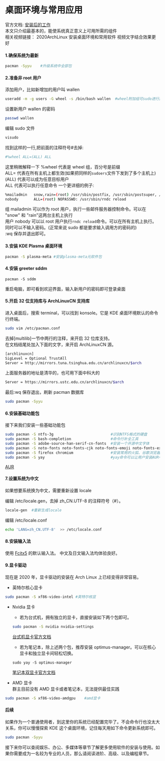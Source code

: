 # 桌面环境与常用应用

官方文档: [安装后的工作](<https://wiki.archlinux.org/index.php/General_recommendations_(%E7%AE%80%E4%BD%93%E4%B8%AD%E6%96%87)>)  
本文只介绍最基本的，能使系统真正意义上可用所需的组件  
相关视频链接： 2020ArchLinux 安装桌面环境和常用软件 视频文字结合效果更好

#### 1.确保系统为最新

```bash
pacman -Syyu    #升级系统中全部包
```

#### 2.准备非 root 用户

添加用户，比如新增加的用户叫 wallen

```bash
useradd -m -g users -G wheel -s /bin/bash wallen  #wheel附加组可sudo进行提权
```

设置新用户 wallen 的密码

```bash
passwd wallen
```

编辑 sudo 文件

```bash
visudo
```

找到这样的一行,把前面的注释符号#去掉:

```bash
#%wheel ALL=(ALL) ALL
```

这里稍微解释一下
%wheel 代表是 wheel 组，百分号是前缀  
ALL= 代表在所有主机上都生效(如果把同样的`sudoers`文件下发到了多个主机上)  
(ALL) 代表可以成为任意目标用户  
ALL 代表可以执行任意命令
一个更详细的例子:

```bash
%mailadmin   snow,rain=(root) /usr/sbin/postfix, /usr/sbin/postsuper, /usr/bin/doveadm
nobody       ALL=(root) NOPASSWD: /usr/sbin/rndc reload
```

组 mailadmin 可以作为 root 用户，执行一些邮件服务器控制命令。可以在 "snow" 和 "rain"这两台主机上执行  
用户 nobody 可以以 root 用户执行`rndc reload`命令。可以在所有主机上执行。同时可以不输入密码。(正常来说 sudo 都是要求输入调用方的密码的)  
:wq 保存并退出即可。

#### 3.安装 KDE Plasma 桌面环境

```bash
pacman -S plasma-meta #安装plasma-meta元软件包
```

#### 4.安装 greeter sddm

```
pacman -S sddm
```

重启电脑，即可看到欢迎界面，输入新用户的密码即可登录桌面

#### 5.开启 32 位支持库与 ArchLinuxCN 支持库

进入桌面后，搜索 terminal，可以找到 konsole。它是 KDE 桌面环境默认的命令行终端。

```bash
sudo vim /etc/pacman.conf
```

去掉[multilib]一节中两行的注释，来开启 32 位库支持。  
在文档结尾处加入下面的文字，来开启 ArchLinuxCN 源。

```bash
[archlinuxcn]
SigLevel = Optional TrustAll
Server = http://mirrors.tuna.tsinghua.edu.cn/archlinuxcn/$arch
```

上面服务器的地址是清华的，也可用下面中科大的

```bash
Server = https://mirrors.ustc.edu.cn/archlinuxcn/$arch
```

最后:wq 保存退出，刷新 pacman 数据库

```bash
sudo pacman -Syyu
```

#### 6.安装基础功能包

接下来我们安装一些基础功能包

```bash
sudo pacman -S ntfs-3g                          #识别NTFS格式的硬盘
sudo pacman -S bash-completion                  #命令行补全工具
sudo pacman -S adobe-source-han-serif-cn-fonts  #安装一个开源中文字体
sudo pacman -S noto-fonts noto-fonts-cjk noto-fonts-emoji noto-fonts-extra  #安装谷歌开源字体
sudo pacman -S firefox chromium                 #安装常用的火狐、谷歌浏览器
sudo pacman -S yay                              #yay命令可以让用户安装AUR中的软件
```

[AUR](https://aur.archlinux.org/)

#### 7.设置系统为中文

如果想要系统换为中文，需要重新设置 locale

编辑 /etc/locale.gen，去掉 zh_CN.UTF-8 的注释符号（#）。

```bash
locale-gen  #重新生成locale
```

编辑 /etc/locale.conf

```bash
echo 'LANG=zh_CN.UTF-8'  >> /etc/locale.conf
```

#### 8.安装输入法

使用 [Fcitx5](<https://wiki.archlinux.org/index.php/Fcitx5_(%E7%AE%80%E4%BD%93%E4%B8%AD%E6%96%87)>) 的默认输入法。
中文及日文输入法均体验良好。

#### 9.显卡驱动

现在是 2020 年，显卡驱动的安装在 Arch Linux 上已经变得非常容易。

- 英特尔核心显卡

```bash
sudo pacman -S xf86-video-intel #英特尔核显
```

- Nvidia 显卡

  - 若为台式机，拥有独立的显卡，直接安装如下两个包即可。

  ```bash
  sudo pacman -S nvidia nvidia-settings
  ```

  [台式机显卡官方文档](https://wiki.archlinux.org/index.php/NVIDIA)

  - 若为笔记本，除上述两个包，推荐安装 optimus-manager。可以在核心显卡和独立显卡间轻松切换。

  ```
  sudo yay -S optimus-manager
  ```

  [笔记本双显卡官方文档](https://wiki.archlinux.org/index.php/NVIDIA_Optimus)

- AMD 显卡  
  群主目前没有 AMD 显卡或者笔记本，无法提供最佳实践

```bash
sudo pacman -S xf86-video-amdgpu    #amd显卡
```

#### 后续

如果作为一个普通使用者，到这里你的系统已经配置完毕了。不会命令行也没太大关系，你可以慢慢探索 KDE 这个桌面环境，记住每天用如下命令更新系统即可。

```bash
sudo pacman -Syyu
```

接下来你可以查阅娱乐、办公、多媒体等章节了解更多使用软件的安装与使用。如果你需要成为一名较为专业的人员，那么请阅读进阶、高级、以及编程章节。
